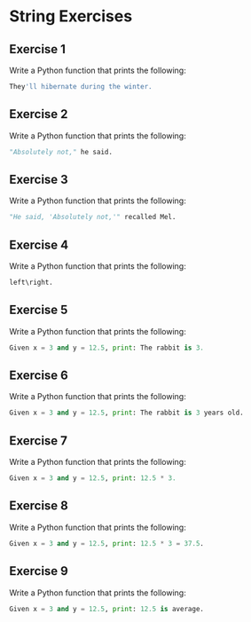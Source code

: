 # String Exercises

## Exercise 1
Write a Python function that prints the following:

```python
They'll hibernate during the winter.
```


## Exercise 2
Write a Python function that prints the following:

```python
"Absolutely not," he said.
```

## Exercise 3
Write a Python function that prints the following:

```python
"He said, 'Absolutely not,'" recalled Mel.
```

## Exercise 4
Write a Python function that prints the following:

```python
left\right.
```

## Exercise 5
Write a Python function that prints the following:

```python
Given x = 3 and y = 12.5, print: The rabbit is 3.
```

## Exercise 6
Write a Python function that prints the following:

```python
Given x = 3 and y = 12.5, print: The rabbit is 3 years old.
```

## Exercise 7
Write a Python function that prints the following:

```python
Given x = 3 and y = 12.5, print: 12.5 * 3.
```

## Exercise 8
Write a Python function that prints the following:

```python
Given x = 3 and y = 12.5, print: 12.5 * 3 = 37.5.
```


## Exercise 9
Write a Python function that prints the following:

```python
Given x = 3 and y = 12.5, print: 12.5 is average.
```


